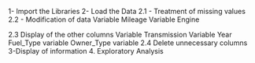1- Import the Libraries
2- Load the Data
2.1 - Treatment of missing values
2.2 - Modification of data
      Variable Mileage
     Variable Engine

2.3 Display of the other columns
       Variable Transmission
       Variable Year
       Fuel_Type variable
       Owner_Type variable
2.4 Delete unnecessary columns
3-Display of information
4. Exploratory Analysis
